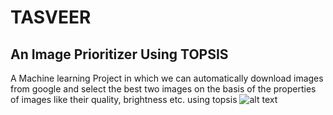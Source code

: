# TASVEER
## An Image Prioritizer Using TOPSIS
A Machine learning Project in which we can automatically download images from google and select the best two images on the basis of the properties of images like their quality, brightness etc. using topsis
![alt text](https://raw.githubusercontent.com/jainhere/TASVEER/Capture.PNG)
